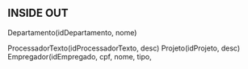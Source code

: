 ## INSIDE OUT

Departamento(idDepartamento, nome)

ProcessadorTexto(idProcessadorTexto, desc)
Projeto(idProjeto, desc)
Empregador(idEmpregado, cpf, nome, tipo,
